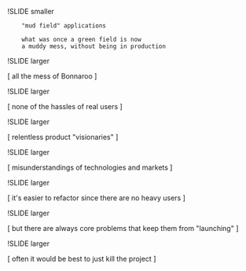 !SLIDE  smaller

        "mud field" applications

        what was once a green field is now
        a muddy mess, without being in production

!SLIDE  larger

[ all the mess of Bonnaroo ]

!SLIDE  larger

[ none of the hassles of real users ]

!SLIDE  larger

[ relentless product "visionaries" ]

!SLIDE  larger

[ misunderstandings of technologies and markets ]

!SLIDE larger

[ it's easier to refactor since there are no heavy users ]

!SLIDE larger

[ but there are always core problems that keep them from "launching" ]

!SLIDE larger

[ often it would be best to just kill the project ]

